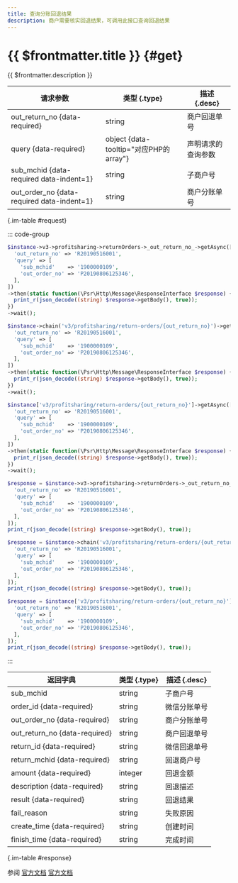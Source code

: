 ```yaml
---
title: 查询分账回退结果
description: 商户需要核实回退结果，可调用此接口查询回退结果
---
```


# {{ $frontmatter.title }} {#get}

{{ $frontmatter.description }}

| 请求参数 | 类型 {.type} | 描述 {.desc}
| --- | --- | ---
| out_return_no {data-required} | string | 商户回退单号
| query {data-required} | object {data-tooltip="对应PHP的array"} | 声明请求的查询参数
| sub_mchid {data-required data-indent=1} | string | 子商户号
| out_order_no {data-required data-indent=1} | string | 商户分账单号

{.im-table #request}

::: code-group

```php [异步纯链式]
$instance->v3->profitsharing->returnOrders->_out_return_no_->getAsync([
  'out_return_no' => 'R20190516001',
  'query' => [
    'sub_mchid'    => '1900000109',
    'out_order_no' => 'P20190806125346',
  ],
])
->then(static function(\Psr\Http\Message\ResponseInterface $response) {
  print_r(json_decode((string) $response->getBody(), true));
})
->wait();
```

```php [异步声明式]
$instance->chain('v3/profitsharing/return-orders/{out_return_no}')->getAsync([
  'out_return_no' => 'R20190516001',
  'query' => [
    'sub_mchid'    => '1900000109',
    'out_order_no' => 'P20190806125346',
  ],
])
->then(static function(\Psr\Http\Message\ResponseInterface $response) {
  print_r(json_decode((string) $response->getBody(), true));
})
->wait();
```

```php [异步属性式]
$instance['v3/profitsharing/return-orders/{out_return_no}']->getAsync([
  'out_return_no' => 'R20190516001',
  'query' => [
    'sub_mchid'    => '1900000109',
    'out_order_no' => 'P20190806125346',
  ],
])
->then(static function(\Psr\Http\Message\ResponseInterface $response) {
  print_r(json_decode((string) $response->getBody(), true));
})
->wait();
```

```php [同步纯链式]
$response = $instance->v3->profitsharing->returnOrders->_out_return_no_->get([
  'out_return_no' => 'R20190516001',
  'query' => [
    'sub_mchid'    => '1900000109',
    'out_order_no' => 'P20190806125346',
  ],
]);
print_r(json_decode((string) $response->getBody(), true));
```

```php [同步声明式]
$response = $instance->chain('v3/profitsharing/return-orders/{out_return_no}')->get([
  'out_return_no' => 'R20190516001',
  'query' => [
    'sub_mchid'    => '1900000109',
    'out_order_no' => 'P20190806125346',
  ],
]);
print_r(json_decode((string) $response->getBody(), true));
```

```php [同步属性式]
$response = $instance['v3/profitsharing/return-orders/{out_return_no}']->get([
  'out_return_no' => 'R20190516001',
  'query' => [
    'sub_mchid'    => '1900000109',
    'out_order_no' => 'P20190806125346',
  ],
]);
print_r(json_decode((string) $response->getBody(), true));
```

:::

| 返回字典 | 类型 {.type} | 描述 {.desc}
| --- | --- | ---
| sub_mchid | string | 子商户号
| order_id {data-required} | string | 微信分账单号
| out_order_no {data-required} | string | 商户分账单号
| out_return_no {data-required} | string | 商户回退单号
| return_id {data-required} | string | 微信回退单号
| return_mchid {data-required} | string | 回退商户号
| amount {data-required} | integer | 回退金额
| description {data-required} | string | 回退描述
| result {data-required} | string | 回退结果
| fail_reason | string | 失败原因
| create_time {data-required} | string | 创建时间
| finish_time {data-required} | string | 完成时间

{.im-table #response}

参阅 [官方文档](https://pay.weixin.qq.com/doc/v3/merchant/4012526279) [官方文档](https://pay.weixin.qq.com/doc/v3/partner/4012466858)
